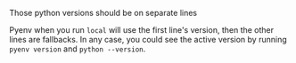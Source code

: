 
Those python versions should be on separate lines

Pyenv when you run `local` will use the first line's version, then the other lines are fallbacks. In any case, you could see the active version by running `pyenv version` and `python --version`.
